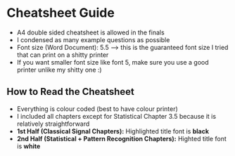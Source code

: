 # Cheatsheet Guide
- A4 double sided cheatsheet is allowed in the finals 
- I condensed as many example questions as possible 
- Font size (Word Document): 5.5 --> this is the guaranteed font size I tried that can print on a shitty printer
- If you want smaller font size like font 5, make sure you use a good printer unlike my shitty one :)

## How to Read the Cheatsheet
- Everything is colour coded (best to have colour printer)
- I included all chapters except for Statistical Chapter 3.5 because it is relatively straightforward 
- ****1st Half (Classical Signal Chapters):**** Highlighted title font is **black**
- ****2nd Half (Statistical + Pattern Recognition Chapters):**** Highted title font is **white** 
